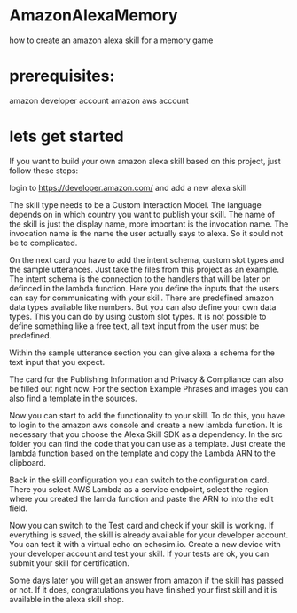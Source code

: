# AmazonAlexaMemory
how to create an amazon alexa skill for a memory game

# prerequisites:
amazon developer account
amazon aws account

# lets get started
If you want to build your own amazon alexa skill based on this project, just follow these steps:

login to https://developer.amazon.com/ and add a new alexa skill

The skill type needs to be a Custom Interaction Model.
The language depends on in which country you want to publish your skill.
The name of the skill is just the display name, more important is the invocation name.
The invocation name is the name the user actually says to alexa. So it sould not be to complicated.

On the next card you have to add the intent schema, custom slot types and the sample utterances.
Just take the files from this project as an example.
The intent schema is the connection to the handlers that will be later on definced in the lambda function.
Here you define the inputs that the users can say for communicating with your skill.
There are predefined amazon data types available like numbers.
But you can also define your own data types. This you can do by using custom slot types.
It is not possible to define something like a free text, all text input from the user must be predefined.

Within the sample utterance section you can give alexa a schema for the text input that you expect.

The card for the Publishing Information and Privacy & Compliance can also be filled out right now. 
For the section Example Phrases and images you can also find a template in the sources.

Now you can start to add the functionality to your skill.
To do this, you have to login to the amazon aws console and create a new lambda function.
It is necessary that you choose the Alexa Skill SDK as a dependency.
In the src folder you can find the code that you can use as a template.
Just create the lambda function based on the template and copy the Lambda ARN to the clipboard.

Back in the skill configuration you can switch to the configuration card.
There you select AWS Lambda as a service endpoint, select the region where you created the lamda function and paste the ARN to into the edit field.

Now you can switch to the Test card and check if your skill is working.
If everything is saved, the skill is already available for your developer account.
You can test it with a virtual echo on echosim.io.
Create a new device with your developer account and test your skill.
If your tests are ok, you can submit your skill for certification.

Some days later you will get an answer from amazon if the skill has passed or not.
If it does, congratulations you have finished your first skill and it is available in the alexa skill shop.
